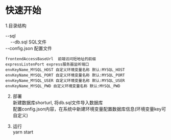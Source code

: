 # 快速开始

1.目录结构

--sql <br>
&nbsp;&nbsp;&nbsp;&nbsp;--db.sql  SQL文件<br>
--config.json 配置文件

    frontendAccessBaseUrl  前端访问短地址的前缀
    expressListenPort express服务器监听端口
    envKeyName_MYSQL_HOST 自定义环境变量名称 默认:MYSQL_HOST
    envKeyName_MYSQL_PORT 自定义环境变量名称 默认:MYSQL_PORT
    envKeyName_MYSQL_USER 自定义环境变量名称 默认:MYSQL_USER
    envKeyName_MYSQL_PWD 自定义环境变量名称 默认:MYSQL_PWD


2. 部署<br>
 新建数据库shorturl, 将db.sql文件导入数据库 <br>
 配置config.json内容，在系统中新建环境变量配置数据库信息(环境变量key可自定义)

3. 运行<br>
yarn start
